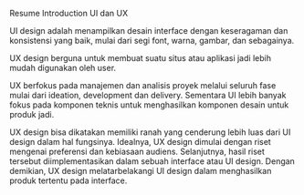 Resume Introduction UI dan UX

UI design adalah menampilkan desain interface dengan keseragaman dan konsistensi yang baik, mulai dari segi font, warna, gambar, dan sebagainya.

UX design berguna untuk membuat suatu situs atau aplikasi jadi lebih mudah digunakan oleh user. 

UX berfokus pada manajemen dan analisis proyek melalui seluruh fase mulai dari ideation, development dan delivery. Sementara UI lebih banyak fokus pada komponen teknis untuk menghasilkan komponen desain untuk produk jadi. 

UX design bisa dikatakan memiliki ranah yang cenderung lebih luas dari UI design dalam hal fungsinya. Idealnya, UX design dimulai dengan riset mengenai preferensi dan kebiasaan audiens. Selanjutnya, hasil riset tersebut diimplementasikan dalam sebuah interface atau UI design. Dengan demikian, UX design melatarbelakangi UI design dalam menghasilkan produk tertentu pada interface. 